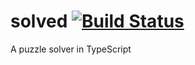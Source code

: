 # solved [![Build Status](https://travis-ci.org/weswigham/solved.svg?branch=master)](https://travis-ci.org/weswigham/solved)
A puzzle solver in TypeScript
